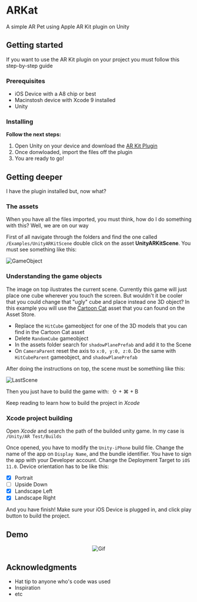 # ARKat

A simple AR Pet using Apple AR Kit plugin on Unity

## Getting started

If you want to use the AR Kit plugin on your project you must follow this step-by-step guide

### Prerequisites

- iOS Device with a A8 chip or best
- Macinstosh device with Xcode 9 installed
- Unity

### Installing

**Follow the next steps:**

1. Open Unity on your device and download the [AR Kit Plugin](https://www.assetstore.unity3d.com/en/#!/content/92515)
2. Once donwloaded, import the files off the plugin
3. You are ready to go!

## Getting deeper

I have the plugin installed but, now what?

### The assets

When you have all the files imported, you must think, how do I do something with this? Well, we are on our way

First of all navigate through the folders and find the one called `/Examples/UnityARKitScene` double click on the asset **UnityARKitScene**.
You must see something like this: 

![GameObject](https://user-images.githubusercontent.com/22442331/32144053-4da596a4-bcb3-11e7-8393-5e81536f44b0.png)

### Understanding the game objects

The image on top ilustrates the current scene. Currently this game will just place one cube wherever you touch the screen. But wouldn't it be cooler that you could change that "ugly" cube and place instead one 3D object? In this example you will use the [Cartoon Cat](https://www.assetstore.unity3d.com/en/#!/content/70180) asset that you can found on the Asset Store.

- Replace the `HitCube` gameobject for one of the 3D models that you can find in the Cartoon Cat asset
- Delete `RandomCube` gameobject
- In the assets folder search for `shadowPlanePrefab` and add it to the Scene
- On `CameraParent` reset the axis to `x:0, y:0, z:0`. Do the same with `HitCubeParent` gameobject, and `shadowPlanePrefab`

After doing the instructions on top, the scene must be something like this:

![LastScene](https://user-images.githubusercontent.com/22442331/32145234-51e57dbc-bcc5-11e7-8afa-3a763ed106bb.png)

Then you just have to build the game with:  ⇧ + ⌘ + B

Keep reading to learn how to build the project in *Xcode*

### Xcode project building

Open *Xcode* and search the path of the builded unity game. In my case is `/Unity/AR Test/Builds`

Once opened, you have to modify the `Unity-iPhone` build file. Change the name of the app on `Display Name`, and the bundle identifier.
You have to sign the app with your Developer account. Change the Deployment Target to `iOS 11.0`.
Device orientation has to be like this:

- [x] Portrait
- [ ] Upside Down
- [x] Landscape Left
- [x] Landscape Right 

And you have finish! Make sure your iOS Device is plugged in, and click play button to build the project.

## Demo

<p align="center">
  <img src="https://user-images.githubusercontent.com/22442331/32146674-3b3d45d4-bcdb-11e7-98c6-a08e5ce4b8ee.gif" alt="Gif"/>
</p>

## Acknowledgments

* Hat tip to anyone who's code was used
* Inspiration
* etc

